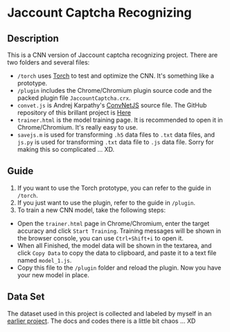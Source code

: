# Jaccount Captcha Recognizing

## Description
This is a CNN version of Jaccount captcha recognizing project. There are two folders and several files:

- `/torch` uses [Torch](http://torch.ch) to test and optimize the CNN. It's something like a prototype.
- `/plugin` includes the Chrome/Chromium plugin source code and the packed plugin file `JaccountCaptcha.crx`.
- `convet.js` is Andrej Karpathy's [ConvNetJS](http://cs.stanford.edu/people/karpathy/convnetjs/index.html) source file. The GitHub repository of this brillant project is [Here](https://github.com/karpathy/convnetjs)
- `trainer.html` is the model training page. It is recommended to open it in Chrome/Chromium. It's really easy to use.
- `savejs.m` is used for transforming `.h5` data files to `.txt` data files, and `js.py` is used for transforming `.txt` data file to `.js` data file. Sorry for making this so complicated ... XD.

## Guide
1. If you want to use the Torch prototype, you can refer to the guide in `/torch`.
2. If you just want to use the plugin, refer to the guide in `/plugin`.
3. To train a new CNN model, take the following steps:

 - Open the `trainer.html` page in Chrome/Chromium, enter the target accuracy and click `Start Training`. Training messages will be shown in the browser console, you can use `Ctrl+Shift+i` to open it. 
 - When all Finished, the model data will be shown in the textarea, and click `Copy Data` to copy the data to clipboard, and paste it to a text file named `model_1.js`.
 - Copy this file to the `/plugin` folder and reload the plugin. Now you have your new model in place.

## Data Set
The dataset used in this project is collected and labeled by myself in an [earlier project](https://github.com/seayoungzhang/jaccount-captcha-nn). The docs and codes there is a little bit chaos ... XD
